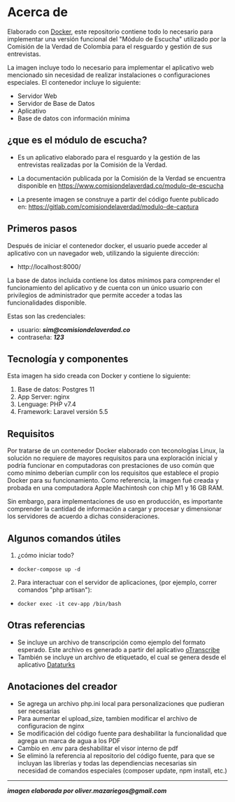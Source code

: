 # Acerca de
Elaborado con [Docker](https://docs.docker.com/), este repositorio contiene todo lo necesario para implementar una versión funcional del "Módulo de Escucha" utilizado por la Comisión de la Verdad de Colombia para el resguardo y gestión de sus entrevistas.

La imagen incluye todo lo necesario para implementar el aplicativo web mencionado sin necesidad de realizar instalaciones o configuraciones especiales.  El contenedor incluye lo siguiente:

- Servidor Web
- Servidor de Base de Datos
- Aplicativo
- Base de datos con información mínima

## ¿que es el módulo de escucha?
- Es un aplicativo elaborado para el resguardo y la gestión de las entrevistas realizadas por la Comisión de la Verdad.

- La documentación publicada por la Comisión de la Verdad se encuentra disponible en https://www.comisiondelaverdad.co/modulo-de-escucha

- La presente imagen se construye a partir del código fuente publicado en: https://gitlab.com/comisiondelaverdad/modulo-de-captura 

## Primeros pasos
Después de iniciar el contenedor docker, el usuario puede acceder al aplicativo con un navegador web, utilizando la siguiente dirección:

- http://localhost:8000/ 

La base de datos incluida contiene los datos mínimos para comprender el funcionamiento del aplicativo y de cuenta con un único usuario con privilegios de administrador que permite acceder a todas las funcionalidades disponible.  

Estas son las credenciales:
- usuario: ___sim@comisiondelaverdad.co___
- contraseña: ___123___

## Tecnología y componentes
Esta imagen ha sido creada con Docker y contiene lo siguiente:
1. Base de datos: Postgres 11
2. App Server: nginx
3. Lenguage: PHP v7.4
4. Framework:  Laravel versión 5.5

## Requisitos
Por tratarse de un contenedor Docker elaborado con teconologías Linux, la solución no requiere de mayores requisitos para una exploración inicial y podría funcionar en computadoras con prestaciones de uso común que como mínimo deberían cumplir con los requisitos que establece el propio Docker para su funcionamiento. Como referencia, la imagen fué creada y probada en una computadora Apple Machintosh con chip M1 y 16 GB RAM.

Sin embargo, para implementaciones de uso en producción, es importante comprender la cantidad de información a cargar y procesar y dimensionar los servidores de acuerdo a dichas consideraciones. 


## Algunos comandos útiles
1. ¿cómo iniciar todo?
- `docker-compose up -d` 
2. Para interactuar con el servidor de aplicaciones, (por ejemplo, correr comandos "php artisan"): 
- `docker exec -it cev-app /bin/bash`  


## Otras referencias
- Se incluye un archivo de transcripción como ejemplo del formato esperado.  Este archivo es generado a partir del aplicativo [oTranscribe](https://otranscribe.com/)
- También se incluye un archivo de etiquetado, el cual se genera desde el aplicativo [Dataturks](https://docs.dataturks.com/) 

## Anotaciones del creador
- Se agrega un archivo php.ini local para personalizaciones que pudieran ser necesarias
- Para aumentar el upload_size, tambien modificar el archivo de configuracion de nginx
- Se modificación del código fuente para deshabilitar la funcionalidad que agrega un marca de agua a los PDF
- Cambio en .env para deshabilitar el visor interno de pdf
- Se eliminó la referencia al repositorio del código fuente, para que se incluyan las librerías y todas las dependiencias necesarias sin necesidad de comandos especiales (composer update, npm install, etc.)



***

___imagen elaborada por oliver.mazariegos@gmail.com___
